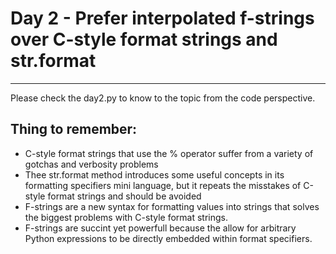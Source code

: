 # Day 2 - Prefer interpolated f-strings over C-style format strings and str.format

---

Please check the day2.py to know to the topic from the code perspective.

## Thing to remember:

-   C-style format strings that use the % operator suffer from a variety of gotchas and verbosity problems
-   Thee str.format method introduces some useful concepts in its formatting specifiers mini language, but it repeats the misstakes of C-style format strings and should be avoided
-   F-strings are a new syntax for formatting values into strings that solves the biggest problems with C-style format strings.
-   F-strings are succint yet powerfull because the allow for arbitrary Python expressions to be directly embedded within format specifiers.
